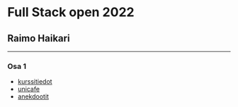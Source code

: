 # Full Stack open 2022
## Raimo Haikari

---

### Osa 1

<ul>
    <li><a href="./kurssitiedot">kurssitiedot</a></li>
    <li><a href="./unicafe">unicafe</a></li>
    <li><a href="./anekdootit">anekdootit</a></li>
</ul>

